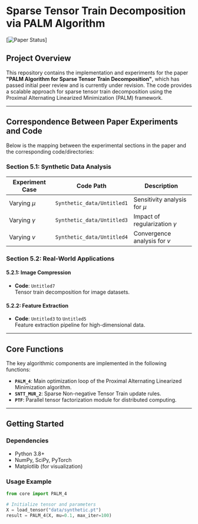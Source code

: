 # Sparse Tensor Train Decomposition via PALM Algorithm

[![Paper Status](https://img.shields.io/badge/Paper%20Status-Revision%20Stage-orange)]

## Project Overview
This repository contains the implementation and experiments for the paper **"PALM Algorithm for Sparse Tensor Train Decomposition"**, which has passed initial peer review and is currently under revision. The code provides a scalable approach for sparse tensor train decomposition using the Proximal Alternating Linearized Minimization (PALM) framework.

---

## Correspondence Between Paper Experiments and Code
Below is the mapping between the experimental sections in the paper and the corresponding code/directories:

### Section 5.1: Synthetic Data Analysis
| Experiment Case          | Code Path                          | Description                     |
|--------------------------|------------------------------------|---------------------------------|
| Varying $\mu$            | `Synthetic_data/Untitled1`         | Sensitivity analysis for $\mu$  |
| Varying $\gamma$         | `Synthetic_data/Untitled3`         | Impact of regularization $\gamma$ |
| Varying $v$              | `Synthetic_data/Untitled4`         | Convergence analysis for $v$    |

### Section 5.2: Real-World Applications
#### 5.2.1: Image Compression
- **Code**: `Untitled7`  
  Tensor train decomposition for image datasets.

#### 5.2.2: Feature Extraction
- **Code**: `Untitled3` to `Untitled5`  
  Feature extraction pipeline for high-dimensional data.

---

## Core Functions
The key algorithmic components are implemented in the following functions:
- **`PALM_4`**: Main optimization loop of the Proximal Alternating Linearized Minimization algorithm.
- **`SNTT_MUR_2`**: Sparse Non-negative Tensor Train update rules.
- **`PTF`**: Parallel tensor factorization module for distributed computing.

---

## Getting Started
### Dependencies
- Python 3.8+
- NumPy, SciPy, PyTorch
- Matplotlib (for visualization)

### Usage Example
```python
from core import PALM_4

# Initialize tensor and parameters
X = load_tensor("data/synthetic.pt")
result = PALM_4(X, mu=0.1, max_iter=100)
